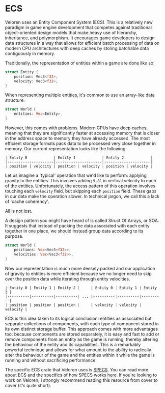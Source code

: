 # ECS

Veloren uses an Entity Component System (ECS). This is a relatively new paradigm in game engine development that
competes against traditional object-oriented design models that make heavy use of hierarchy, inheritance, and
polymorphism. It encourages game developers to design data structures in a way that allows for efficient batch
processing of data on modern CPU architectures with deep caches by storing batchable data contiguously in memory.

Traditionally, the representation of entities within a game are done like so:

```rust
struct Entity {
    position: Vec3<f32>,
    velocity: Vec3<f32>,
}
```

When representing multiple entities, it's common to use an array-like data structure.

```rust
struct World {
    entities: Vec<Entity>,
}
```

However, this comes with problems. Modern CPUs have deep caches, meaning that they are significantly faster at accessing
memory that is closer in the address space to memory they have already accessed. The most efficient storage formats pack
data to be processed very close together in memory. Our current representation looks like the following:

```
| Entity 0            | Entity 1            | Entity 2            |
|---------------------|---------------------|---------------------|
| position | velocity | position | velocity | position | velocity |
```

Let us imagine a 'typical' operation that we'd like to perform: applying gravity to the entities. This involves adding
`9.81` in vertical velocity to each of the entities. Unfortunately, the access pattern of this operation involves
touching each `velocity` field, but skipping each `position` field. These gaps in our data make the operation slower. In
technical jargon, we call this a lack of 'cache coherency'.

All is not lost.

A design pattern you might have heard of is called Struct Of Arrays, or SOA. It suggests that instead of packing the
data associated with each entity together in one place, we should instead group data according to its purpose.

```rust
struct World {
    positions: Vec<Vec3<f32>>,
    velocities: Vec<Vec3<f32>>,
}
```

Now our representation is much more densely packed and our application of gravity to entities is more efficient because
we no longer need to skip over the position data while iterating through entity velocities.

```
| Entity 0 | Entity 1 | Entity 2 |     | Entity 0 | Entity 1 | Entity 2 |
|----------|----------|----------| ... |----------|----------|----------|
| position | position | position |     | velocity | velocity | velocity |
```

ECS is this idea taken to its logical conclusion: entities as associated but separate collections of components, with
each type of component stored in its own distinct storage buffer. This approach comes with more advantages too: because
components are stored separately, it is easy and fast to add or remove components from an entity as the game is running,
thereby altering the behaviour of the entity and its capabilities. This is a remarkably powerful technique and allows
for what amount to the ability to radically alter the behaviour of the game and the entities within it while the game is
running and without sacrificing performance.

The specific ECS crate that Veloren uses is [SPECS](https://github.com/amethyst/specs/). You can read more about ECS and
the specifics of how SPECS works [here](https://specs.amethyst.rs/docs/tutorials/). If you're looking to work on
Veloren, I strongly recommend reading this resource from cover to cover (it's quite short).
